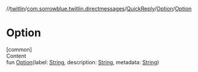 //[twitlin](../../../index.md)/[com.sorrowblue.twitlin.directmessages](../../index.md)/[QuickReply](../index.md)/[Option](index.md)/[Option](-option.md)



# Option  
[common]  
Content  
fun [Option](-option.md)(label: [String](https://kotlinlang.org/api/latest/jvm/stdlib/kotlin/-string/index.html), description: [String](https://kotlinlang.org/api/latest/jvm/stdlib/kotlin/-string/index.html), metadata: [String](https://kotlinlang.org/api/latest/jvm/stdlib/kotlin/-string/index.html))  



